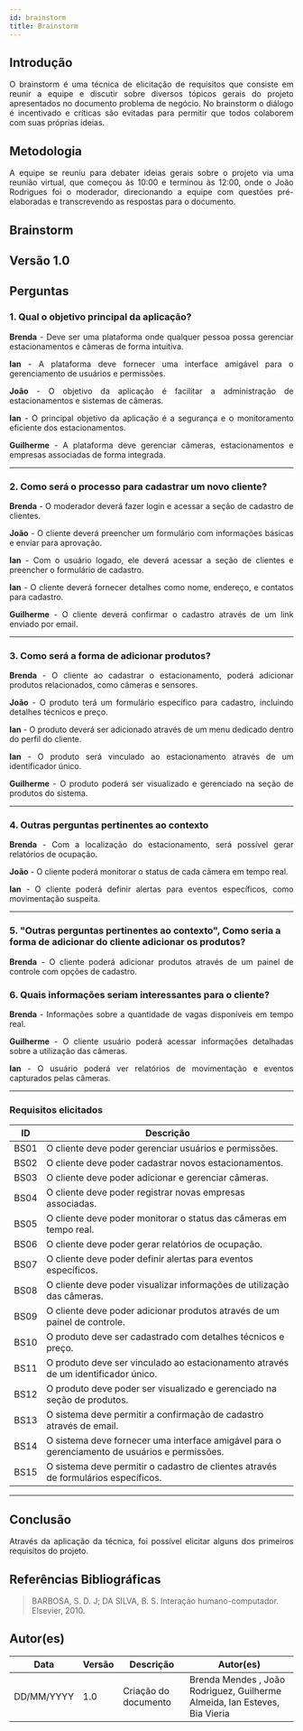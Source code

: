 ```yaml
---
id: brainstorm
title: Brainstorm
---
```


## Introdução
<p align="justify">
O brainstorm é uma técnica de elicitação de requisitos que consiste em reunir a equipe e discutir sobre diversos tópicos gerais do projeto apresentados no documento problema de negócio. No brainstorm o diálogo é incentivado e críticas são evitadas para permitir que todos colaborem com suas próprias ideias.
</p>

## Metodologia
<p align="justify">
A equipe se reuniu para debater ideias gerais sobre o projeto via uma reunião virtual, que começou às 10:00 e terminou às 12:00, onde o João Rodrigues foi o moderador, direcionando a equipe com questões pré-elaboradas e transcrevendo as respostas para o documento.
</p>

## Brainstorm

## Versão 1.0

## Perguntas

### 1. Qual o objetivo principal da aplicação?

<p align="justify">
<b>Brenda</b> - Deve ser uma plataforma onde qualquer pessoa possa gerenciar estacionamentos e câmeras de forma intuitiva.
</p>
<p align="justify">
<b>Ian</b> - A plataforma deve fornecer uma interface amigável para o gerenciamento de usuários e permissões.
</p>
<p align="justify">
<b>João</b> - O objetivo da aplicação é facilitar a administração de estacionamentos e sistemas de câmeras.
</p>
<p align="justify">
<b>Ian</b> - O principal objetivo da aplicação é a segurança e o monitoramento eficiente dos estacionamentos.
</p>
<p align="justify">
<b>Guilherme</b> - A plataforma deve gerenciar câmeras, estacionamentos e empresas associadas de forma integrada.
</p>

---

### 2. Como será o processo para cadastrar um novo cliente?

<p align="justify">
<b>Brenda</b> - O moderador deverá fazer login e acessar a seção de cadastro de clientes.
</p>
<p align="justify">
<b>João</b> - O cliente deverá preencher um formulário com informações básicas e enviar para aprovação.
</p>
<p align="justify">
<b>Ian</b> - Com o usuário logado, ele deverá acessar a seção de clientes e preencher o formulário de cadastro.
</p>
<p align="justify">
<b>Ian</b> - O cliente deverá fornecer detalhes como nome, endereço, e contatos para cadastro.
</p>
<p align="justify">
<b>Guilherme</b> - O cliente deverá confirmar o cadastro através de um link enviado por email.
</p>

---

### 3. Como será a forma de adicionar produtos?

<p align="justify">
<b>Brenda</b> - O cliente ao cadastrar o estacionamento, poderá adicionar produtos relacionados, como câmeras e sensores.
</p>
<p align="justify">
<b>João</b> - O produto terá um formulário específico para cadastro, incluindo detalhes técnicos e preço.
</p>
<p align="justify">
<b>Ian</b> - O produto deverá ser adicionado através de um menu dedicado dentro do perfil do cliente.
</p>
<p align="justify">
<b>Ian</b> - O produto será vinculado ao estacionamento através de um identificador único.
</p>
<p align="justify">
<b>Guilherme</b> - O produto poderá ser visualizado e gerenciado na seção de produtos do sistema.
</p>

---

### 4. Outras perguntas pertinentes ao contexto

<p align="justify">
<b>Brenda</b> - Com a localização do estacionamento, será possível gerar relatórios de ocupação.
</p>
<p align="justify">
<b>João</b> - O cliente poderá monitorar o status de cada câmera em tempo real.
</p>
<p align="justify">
<b>Ian</b> - O cliente poderá definir alertas para eventos específicos, como movimentação suspeita.
</p>

---

### 5. "Outras perguntas pertinentes ao contexto", Como seria a forma de adicionar do cliente adicionar os produtos?

<p align="justify">
<b>Brenda</b> - O cliente poderá adicionar produtos através de um painel de controle com opções de cadastro.
</p>

### 6. Quais informações seriam interessantes para o cliente?

<p align="justify">
<b>Brenda</b> - Informações sobre a quantidade de vagas disponíveis em tempo real.
</p>
<p align="justify">
<b>Guilherme</b> - O cliente usuário poderá acessar informações detalhadas sobre a utilização das câmeras.
</p>
<p align="justify">
<b>Ian</b> - O usuário poderá ver relatórios de movimentação e eventos capturados pelas câmeras.
</p>

---

### Requisitos elicitados

|ID|Descrição|
|----|-------------|
|BS01| O cliente deve poder gerenciar usuários e permissões.|
|BS02| O cliente deve poder cadastrar novos estacionamentos.|
|BS03| O cliente deve poder adicionar e gerenciar câmeras.|
|BS04| O cliente deve poder registrar novas empresas associadas.|
|BS05| O cliente deve poder monitorar o status das câmeras em tempo real.|
|BS06| O cliente deve poder gerar relatórios de ocupação.|
|BS07| O cliente deve poder definir alertas para eventos específicos.|
|BS08| O cliente deve poder visualizar informações de utilização das câmeras.|
|BS09| O cliente deve poder adicionar produtos através de um painel de controle.|
|BS10| O produto deve ser cadastrado com detalhes técnicos e preço.|
|BS11| O produto deve ser vinculado ao estacionamento através de um identificador único.|
|BS12| O produto deve poder ser visualizado e gerenciado na seção de produtos.|
|BS13| O sistema deve permitir a confirmação de cadastro através de email.|
|BS14| O sistema deve fornecer uma interface amigável para o gerenciamento de usuários e permissões.|
|BS15| O sistema deve permitir o cadastro de clientes através de formulários específicos.|

---

## Conclusão
<p align="justify">
Através da aplicação da técnica, foi possível elicitar alguns dos primeiros requisitos do projeto.
</p>

## Referências Bibliográficas

> BARBOSA, S. D. J; DA SILVA, B. S. Interação humano-computador. Elsevier, 2010.

## Autor(es)
| Data | Versão | Descrição | Autor(es) |
| -- | -- | -- | -- |
| DD/MM/YYYY | 1.0 | Criação do documento | Brenda Mendes , João Rodriguez, Guilherme Almeida, Ian Esteves, Bia Vieria  |
